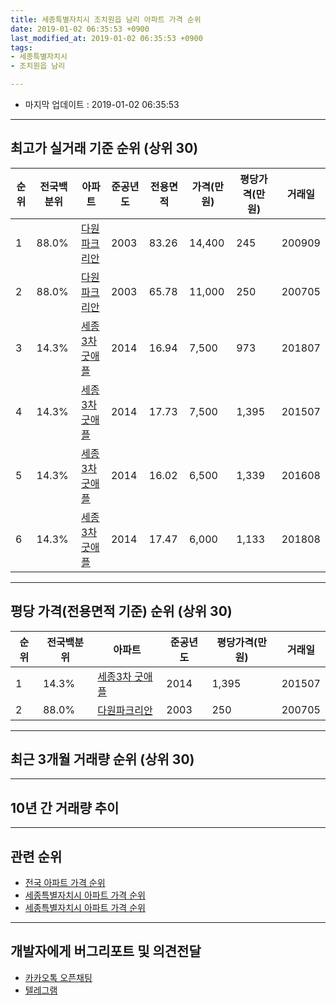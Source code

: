 ```yaml
---
title: 세종특별자치시 조치원읍 남리 아파트 가격 순위
date: 2019-01-02 06:35:53 +0900
last_modified_at: 2019-01-02 06:35:53 +0900
tags:
- 세종특별자치시
- 조치원읍 남리

---
```


* 마지막 업데이트 : 2019-01-02 06:35:53

---

## 최고가 실거래 기준 순위 (상위 30)


|순위|전국백분위|아파트|준공년도|전용면적|가격(만원)|평당가격(만원)|거래일|
|---|---|---|---|---|---|---|---|
|1|88.0%|[다원파크리안](https://search.naver.com/search.naver?query=%EC%84%B8%EC%A2%85%ED%8A%B9%EB%B3%84%EC%9E%90%EC%B9%98%EC%8B%9C+%EC%A1%B0%EC%B9%98%EC%9B%90%EC%9D%8D+%EB%82%A8%EB%A6%AC+%EB%8B%A4%EC%9B%90%ED%8C%8C%ED%81%AC%EB%A6%AC%EC%95%88)|2003|83.26|14,400|245|200909|
|2|88.0%|[다원파크리안](https://search.naver.com/search.naver?query=%EC%84%B8%EC%A2%85%ED%8A%B9%EB%B3%84%EC%9E%90%EC%B9%98%EC%8B%9C+%EC%A1%B0%EC%B9%98%EC%9B%90%EC%9D%8D+%EB%82%A8%EB%A6%AC+%EB%8B%A4%EC%9B%90%ED%8C%8C%ED%81%AC%EB%A6%AC%EC%95%88)|2003|65.78|11,000|250|200705|
|3|14.3%|[세종3차 굿애플](https://search.naver.com/search.naver?query=%EC%84%B8%EC%A2%85%ED%8A%B9%EB%B3%84%EC%9E%90%EC%B9%98%EC%8B%9C+%EC%A1%B0%EC%B9%98%EC%9B%90%EC%9D%8D+%EB%82%A8%EB%A6%AC+%EC%84%B8%EC%A2%853%EC%B0%A8+%EA%B5%BF%EC%95%A0%ED%94%8C)|2014|16.94|7,500|973|201807|
|4|14.3%|[세종3차 굿애플](https://search.naver.com/search.naver?query=%EC%84%B8%EC%A2%85%ED%8A%B9%EB%B3%84%EC%9E%90%EC%B9%98%EC%8B%9C+%EC%A1%B0%EC%B9%98%EC%9B%90%EC%9D%8D+%EB%82%A8%EB%A6%AC+%EC%84%B8%EC%A2%853%EC%B0%A8+%EA%B5%BF%EC%95%A0%ED%94%8C)|2014|17.73|7,500|1,395|201507|
|5|14.3%|[세종3차 굿애플](https://search.naver.com/search.naver?query=%EC%84%B8%EC%A2%85%ED%8A%B9%EB%B3%84%EC%9E%90%EC%B9%98%EC%8B%9C+%EC%A1%B0%EC%B9%98%EC%9B%90%EC%9D%8D+%EB%82%A8%EB%A6%AC+%EC%84%B8%EC%A2%853%EC%B0%A8+%EA%B5%BF%EC%95%A0%ED%94%8C)|2014|16.02|6,500|1,339|201608|
|6|14.3%|[세종3차 굿애플](https://search.naver.com/search.naver?query=%EC%84%B8%EC%A2%85%ED%8A%B9%EB%B3%84%EC%9E%90%EC%B9%98%EC%8B%9C+%EC%A1%B0%EC%B9%98%EC%9B%90%EC%9D%8D+%EB%82%A8%EB%A6%AC+%EC%84%B8%EC%A2%853%EC%B0%A8+%EA%B5%BF%EC%95%A0%ED%94%8C)|2014|17.47|6,000|1,133|201808|


---

## 평당 가격(전용면적 기준) 순위 (상위 30)


|순위|전국백분위|아파트|준공년도|평당가격(만원)|거래일|
|---|---|---|---|---|---|
|1|14.3%|[세종3차 굿애플](https://search.naver.com/search.naver?query=%EC%84%B8%EC%A2%85%ED%8A%B9%EB%B3%84%EC%9E%90%EC%B9%98%EC%8B%9C+%EC%A1%B0%EC%B9%98%EC%9B%90%EC%9D%8D+%EB%82%A8%EB%A6%AC+%EC%84%B8%EC%A2%853%EC%B0%A8+%EA%B5%BF%EC%95%A0%ED%94%8C)|2014|1,395|201507|
|2|88.0%|[다원파크리안](https://search.naver.com/search.naver?query=%EC%84%B8%EC%A2%85%ED%8A%B9%EB%B3%84%EC%9E%90%EC%B9%98%EC%8B%9C+%EC%A1%B0%EC%B9%98%EC%9B%90%EC%9D%8D+%EB%82%A8%EB%A6%AC+%EB%8B%A4%EC%9B%90%ED%8C%8C%ED%81%AC%EB%A6%AC%EC%95%88)|2003|250|200705|


---

## 최근 3개월 거래량 순위 (상위 30)


<div style="width:100%;">
    <canvas id="deal_count_ranking" height="250"></canvas>
</div>


<script>
new Chart(document.getElementById("deal_count_ranking"), {
    type: 'horizontalBar',
    data: {
        labels: ['다원파크리안'],
        datasets: [{
            label: '실거래 수',
            data: [2],
            borderColor: "rgba(255, 0, 128, 1)",
            backgroundColor: "rgba(255, 0, 128, 0.5)",
            fill: false,
        }]
    },
    options: {
        responsive: true,
        title: {
            display: true,
            text: '최근 3개월 거래량 순위'
        },
        tooltips: {
            mode: 'index',
            intersect: false,
            callbacks: {
                title: function(tooltipItems, data) {
                    return "실거래 수:";
                },
                label: function(tooltipItem, data) {
                    return data.labels[tooltipItem.index] + ": " + tooltipItem.xLabel;
                }
            }
        },
        hover: {
            mode: 'nearest',
            intersect: true
        },
        scales: {
            xAxes: [{
                display: true,
                scaleLabel: {
                    display: true,
                    labelString: '실거래 수'
                },
                ticks: {
                    suggestedMin: 0,
                }
            }],
            yAxes: [{
                display: true,
                ticks: {
                    autoSkip: false,
                    callback: function(value, index, values) {
                        if (value.length > 15)
                            return value.substr(0, 13) + "...";
                        else
                            return value;
                    }
                },
                scaleLabel: {
                    display: false,
                }
            }]
        }
    }
});

</script>


---

## 10년 간 거래량 추이


<div style="width:100%;">
    <canvas id="deal_progress" height="250"></canvas>
</div>

<script>
new Chart(document.getElementById("deal_progress"), {
    type: 'line',
    data: {
        labels: ['200901','200902','200903','200904','200905','200906','200907','200908','200909','200910','200911','200912','201001','201002','201003','201004','201005','201006','201007','201008','201009','201010','201011','201012','201101','201102','201103','201104','201105','201106','201107','201108','201109','201110','201111','201112','201201','201202','201203','201204','201205','201206','201207','201208','201209','201210','201211','201212','201301','201302','201303','201304','201305','201306','201307','201308','201309','201310','201311','201312','201401','201402','201403','201404','201405','201406','201407','201408','201409','201410','201411','201412','201501','201502','201503','201504','201505','201506','201507','201508','201509','201510','201511','201512','201601','201602','201603','201604','201605','201606','201607','201608','201609','201610','201611','201612','201701','201702','201703','201704','201705','201706','201707','201708','201709','201710','201711','201712','201801','201802','201803','201804','201805','201806','201807','201808','201809','201810','201811','201812','201901'],
        datasets: [{
            label: '실거래 수',
            pointRadius: 1,
            data: [2, 2, 2, 2, 4, 2, 4, 0, 1, 1, 5, 2, 4, 6, 3, 4, 3, 3, 3, 3, 3, 4, 4, 3, 7, 4, 5, 8, 8, 4, 3, 4, 3, 3, 4, 5, 3, 5, 5, 3, 4, 2, 3, 4, 2, 10, 4, 2, 4, 6, 6, 3, 2, 4, 3, 1, 3, 4, 2, 3, 3, 2, 4, 2, 5, 1, 1, 1, 1, 1, 5, 2, 2, 1, 5, 2, 3, 3, 6, 2, 1, 1, 2, 2, 2, 0, 0, 4, 4, 1, 1, 3, 1, 2, 2, 2, 3, 2, 3, 3, 3, 0, 2, 2, 2, 3, 1, 1, 1, 6, 2, 2, 3, 0, 2, 3, 1, 2, 0, 2, 0],
            borderColor: "rgba(255, 201, 14, 1)",
            backgroundColor: "rgba(255, 201, 14, 0.5)",
            fill: true,
        }]
    },
    options: {
        responsive: true,
        title: {
            display: true,
            text: '10년간 거래량 추이'
        },
        tooltips: {
            mode: 'index',
            intersect: false,
        },
        hover: {
            mode: 'nearest',
            intersect: true
        },
        scales: {
            xAxes: [{
                display: true,
                scaleLabel: {
                    display: true,
                    labelString: '년/월'
                }
            }],
            yAxes: [{
                display: true,
                ticks: {
                    suggestedMin: 0,
                },
                scaleLabel: {
                    display: true,
                    labelString: '실거래 수'
                }
            }]
        }
    }
});

</script>


---

## 관련 순위

- [전국 아파트 가격 순위](https://inasie.github.io/apt-ranking/전국)
- [세종특별자치시 아파트 가격 순위](https://inasie.github.io/apt-ranking/세종특별자치시)
- [세종특별자치시 아파트 가격 순위](https://inasie.github.io/apt-ranking/세종특별자치시)


---

## 개발자에게 버그리포트 및 의견전달

- [카카오톡 오픈채팅](https://open.kakao.com/o/gLJUAP4)
- [텔레그램](https://t.me/inasie)

